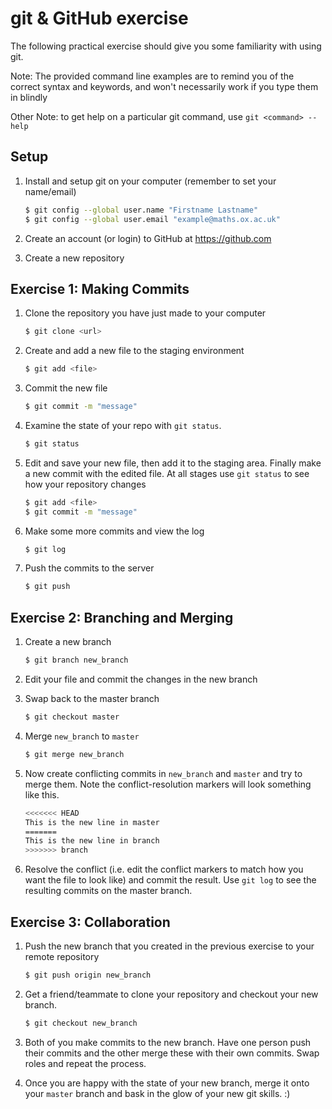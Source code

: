# git & GitHub exercise

The following practical exercise should give you some familiarity with using 
git. 

Note: The provided command line examples are to remind you of the correct syntax 
and keywords, and won't necessarily work if you type them in blindly

Other Note: to get help on a particular git command, use `git <command> --help`

## Setup
1. Install and setup git on your computer (remember to set your name/email)

    ```bash
    $ git config --global user.name "Firstname Lastname"
    $ git config --global user.email "example@maths.ox.ac.uk"
    ```

2. Create an account (or login) to GitHub at <https://github.com> 

3. Create a new repository

## Exercise 1: Making Commits

1. Clone the repository you have just made to your computer

    ```bash
    $ git clone <url>
    ```

2. Create and add a new file to the staging environment

    ```bash
    $ git add <file>
    ```

3. Commit the new file

    ```bash
    $ git commit -m "message"
    ```

4. Examine the state of your repo with `git status`. 

    ```bash
    $ git status
    ```

5. Edit and save your new file, then add it to the staging area. Finally make a 
   new commit with the edited file. At all stages use `git status` to see how 
   your repository changes

    ```bash
    $ git add <file>
    $ git commit -m "message"
    ```

6. Make some more commits and view the log

    ```bash
    $ git log 
    ```

7. Push the commits to the server

    ```bash
    $ git push
    ```

## Exercise 2: Branching and Merging

1. Create a new branch 

    ```bash
    $ git branch new_branch
    ```

2. Edit your file and commit the changes in the new branch

3. Swap back to the master branch

    ```bash
    $ git checkout master
    ```

4. Merge `new_branch` to `master`

    ```bash
    $ git merge new_branch
    ```

5. Now create conflicting commits in `new_branch` and `master` and try to merge 
   them. Note the conflict-resolution markers will look something like this.

    ~~~~~~bash
    <<<<<<< HEAD
    This is the new line in master
    =======
    This is the new line in branch
    >>>>>>> branch
    ~~~~~~

6. Resolve the conflict (i.e. edit the conflict markers to match how you want 
   the file to look like) and commit the result. Use `git log` to see the 
   resulting commits on the master branch.

## Exercise 3: Collaboration

1. Push the new branch that you created in the previous exercise to your remote 
   repository

    ```bash
    $ git push origin new_branch
    ```

2. Get a friend/teammate to clone your repository and checkout your 
   new branch. 

    ```bash
    $ git checkout new_branch
    ```

3. Both of you make commits to the new branch. Have one person push their 
   commits and the other merge these with their own commits. Swap 
   roles and repeat the process. 

4. Once you are happy with the state of your new branch, merge it onto your 
   `master` branch and bask in the glow of your new git skills. :)
